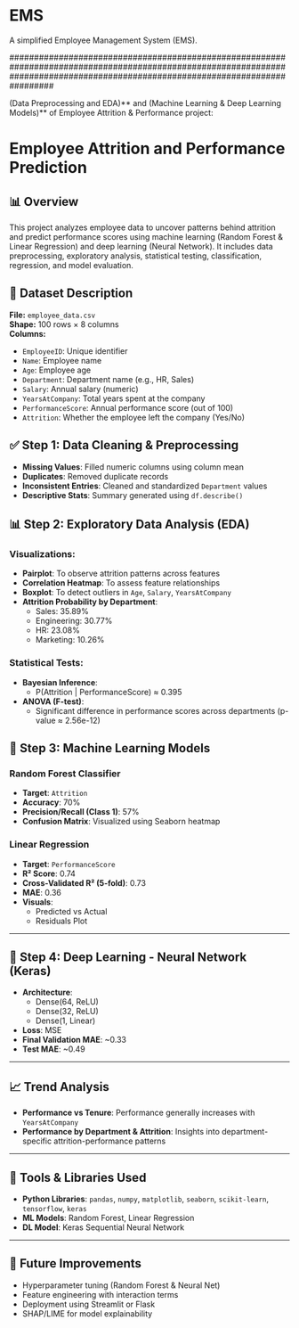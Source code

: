 # EMS
A simplified Employee Management System (EMS).

#################################################################################################################################################################################

(Data Preprocessing and EDA)** and (Machine Learning & Deep Learning Models)** of Employee Attrition & Performance project:

# Employee Attrition and Performance Prediction

## 📊 Overview
This project analyzes employee data to uncover patterns behind attrition and predict performance scores using machine learning (Random Forest & Linear Regression) and deep learning (Neural Network). It includes data preprocessing, exploratory analysis, statistical testing, classification, regression, and model evaluation.

## 📁 Dataset Description

**File:** `employee_data.csv`  
**Shape:** 100 rows × 8 columns  
**Columns:**
- `EmployeeID`: Unique identifier
- `Name`: Employee name
- `Age`: Employee age
- `Department`: Department name (e.g., HR, Sales)
- `Salary`: Annual salary (numeric)
- `YearsAtCompany`: Total years spent at the company
- `PerformanceScore`: Annual performance score (out of 100)
- `Attrition`: Whether the employee left the company (Yes/No)

## ✅ Step 1: Data Cleaning & Preprocessing

- **Missing Values**: Filled numeric columns using column mean
- **Duplicates**: Removed duplicate records
- **Inconsistent Entries**: Cleaned and standardized `Department` values
- **Descriptive Stats**: Summary generated using `df.describe()`

## 📊 Step 2: Exploratory Data Analysis (EDA)

### Visualizations:
- **Pairplot**: To observe attrition patterns across features
- **Correlation Heatmap**: To assess feature relationships
- **Boxplot**: To detect outliers in `Age`, `Salary`, `YearsAtCompany`
- **Attrition Probability by Department**:
  - Sales: 35.89%
  - Engineering: 30.77%
  - HR: 23.08%
  - Marketing: 10.26%

### Statistical Tests:
- **Bayesian Inference**:
  - P(Attrition | PerformanceScore) ≈ 0.395
- **ANOVA (F-test)**:
  - Significant difference in performance scores across departments (p-value ≈ 2.56e-12)

## 🤖 Step 3: Machine Learning Models

### Random Forest Classifier
- **Target**: `Attrition`
- **Accuracy**: 70%
- **Precision/Recall (Class 1)**: 57%
- **Confusion Matrix**: Visualized using Seaborn heatmap

### Linear Regression
- **Target**: `PerformanceScore`
- **R² Score**: 0.74
- **Cross-Validated R² (5-fold)**: 0.73
- **MAE**: 0.36  
- **Visuals**:
  - Predicted vs Actual
  - Residuals Plot

---

## 🧠 Step 4: Deep Learning - Neural Network (Keras)

- **Architecture**:
  - Dense(64, ReLU)
  - Dense(32, ReLU)
  - Dense(1, Linear)
- **Loss**: MSE  
- **Final Validation MAE**: ~0.33  
- **Test MAE**: ~0.49

---

## 📈 Trend Analysis

- **Performance vs Tenure**: Performance generally increases with `YearsAtCompany`
- **Performance by Department & Attrition**: Insights into department-specific attrition-performance patterns

---

## 🔧 Tools & Libraries Used

- **Python Libraries**: `pandas`, `numpy`, `matplotlib`, `seaborn`, `scikit-learn`, `tensorflow`, `keras`
- **ML Models**: Random Forest, Linear Regression
- **DL Model**: Keras Sequential Neural Network

---

## 📌 Future Improvements

- Hyperparameter tuning (Random Forest & Neural Net)
- Feature engineering with interaction terms
- Deployment using Streamlit or Flask
- SHAP/LIME for model explainability




